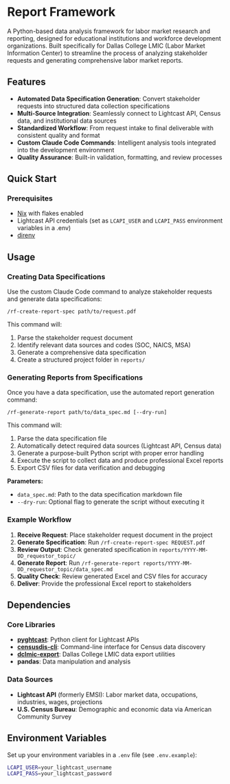 # Report Framework

A Python-based data analysis framework for labor market research and reporting, designed for educational institutions and workforce development organizations. Built specifically for Dallas College LMIC (Labor Market Information Center) to streamline the process of analyzing stakeholder requests and generating comprehensive labor market reports.

## Features

- **Automated Data Specification Generation**: Convert stakeholder requests into structured data collection specifications
- **Multi-Source Integration**: Seamlessly connect to Lightcast API, Census data, and institutional data sources
- **Standardized Workflow**: From request intake to final deliverable with consistent quality and format
- **Custom Claude Code Commands**: Intelligent analysis tools integrated into the development environment
- **Quality Assurance**: Built-in validation, formatting, and review processes

## Quick Start

### Prerequisites

- [Nix](https://nixos.org/download.html) with flakes enabled
- Lightcast API credentials (set as `LCAPI_USER` and `LCAPI_PASS` environment variables in a .env)
- [direnv](https://direnv.net/)

## Usage

### Creating Data Specifications

Use the custom Claude Code command to analyze stakeholder requests and generate data specifications:

```
/rf-create-report-spec path/to/request.pdf
```

This command will:
1. Parse the stakeholder request document
2. Identify relevant data sources and codes (SOC, NAICS, MSA)
3. Generate a comprehensive data specification
4. Create a structured project folder in `reports/`

### Generating Reports from Specifications

Once you have a data specification, use the automated report generation command:

```
/rf-generate-report path/to/data_spec.md [--dry-run]
```

This command will:
1. Parse the data specification file
2. Automatically detect required data sources (Lightcast API, Census data)
3. Generate a purpose-built Python script with proper error handling
4. Execute the script to collect data and produce professional Excel reports
5. Export CSV files for data verification and debugging

**Parameters:**
- `data_spec.md`: Path to the data specification markdown file
- `--dry-run`: Optional flag to generate the script without executing it

### Example Workflow

1. **Receive Request**: Place stakeholder request document in the project
2. **Generate Specification**: Run `/rf-create-report-spec REQUEST.pdf`
3. **Review Output**: Check generated specification in `reports/YYYY-MM-DD_requestor_topic/`
4. **Generate Report**: Run `/rf-generate-report reports/YYYY-MM-DD_requestor_topic/data_spec.md`
5. **Quality Check**: Review generated Excel and CSV files for accuracy
6. **Deliver**: Provide the professional Excel report to stakeholders

## Dependencies

### Core Libraries
- **[pyghtcast](https://github.com/Dallas-College-LMIC/pyghtcast)**: Python client for Lightcast APIs
- **[censusdis-cli](https://github.com/Dallas-College-LMIC/censusdis-cli)**: Command-line interface for Census data discovery
- **[dclmic-export](https://github.com/Dallas-College-LMIC/dclmic-export)**: Dallas College LMIC data export utilities
- **pandas**: Data manipulation and analysis

### Data Sources
- **Lightcast API** (formerly EMSI): Labor market data, occupations, industries, wages, projections
- **U.S. Census Bureau**: Demographic and economic data via American Community Survey

## Environment Variables

Set up your environment variables in a `.env` file (see `.env.example`):

```bash
LCAPI_USER=your_lightcast_username
LCAPI_PASS=your_lightcast_password
```
